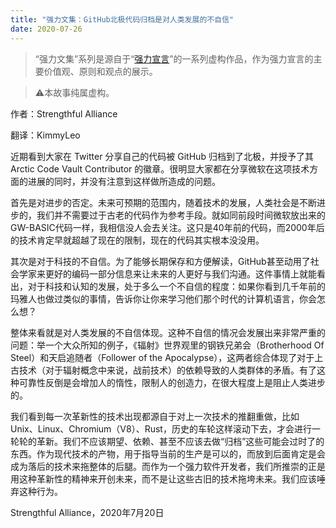```yaml
---
title: "强力文集：GitHub北极代码归档是对人类发展的不自信"
date: 2020-07-26
---
```


> “强力文集”系列是源自于“[强力宣言](http://kimleo.com/strength)”的一系列虚构作品，作为强力宣言的主要价值观、原则和观点的展示。

> ⚠本故事纯属虚构。

作者：Strengthful Alliance

翻译：KimmyLeo

近期看到大家在 Twitter 分享自己的代码被 GitHub 归档到了北极，并授予了其Arctic Code Vault Contributor 的徽章。很明显大家都在分享微软在这项技术方面的进展的同时，并没有注意到这样做所造成的问题。

首先是对进步的否定。未来可预期的范围内，随着技术的发展，人类社会是不断进步的，我们并不需要过于古老的代码作为参考手段。就如同前段时间微软放出来的GW-BASIC代码一样，我相信没人会去关注。这只是40年前的代码，而2000年后的技术肯定早就超越了现在的限制，现在的代码其实根本没没用。

其次是对于科技的不自信。为了能够长期保存和方便解读，GitHub甚至动用了社会学家来更好的编码一部分信息来让未来的人更好与我们沟通。这件事情上就能看出，对于科技和认知的发展，处于多么一个不自信的程度：如果你看到几千年前的玛雅人也做过类似的事情，告诉你让你来学习他们那个时代的计算机语言，你会怎么想？

整体来看就是对人类发展的不自信体现。这种不自信的情况会发展出来非常严重的问题：举一个大众所知的例子，《辐射》世界观里的钢铁兄弟会（Brotherhood Of Steel）和天启追随者（Follower of the Apocalypse），这两者综合体现了对于上古技术（对于辐射概念中来说，战前技术）的依赖导致的人类群体的矛盾。有了这种可靠性反倒是会增加人的惰性，限制人的创造力，在很大程度上是阻止人类进步的。

我们看到每一次革新性的技术出现都源自于对上一次技术的推翻重做，比如Unix、Linux、Chromium（V8）、Rust，历史的车轮这样滚动下去，才会进行一轮轮的革新。我们不应该期望、依赖、甚至不应该去做“归档”这些可能会过时了的东西。作为现代技术的产物，用于指导当前的生产是可以的，而放到后面肯定是会成为落后的技术来拖整体的后腿。而作为一个强力软件开发者，我们所推崇的正是用这种革新性的精神来开创未来，而不是让这些古旧的技术拖垮未来。我们应该唾弃这种行为。

Strengthful Alliance，2020年7月20日